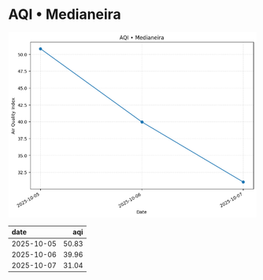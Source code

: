 # AQI • Medianeira

![chart](/reports/img/2025-10-05_aqi.png)

| date       |   aqi |
|:-----------|------:|
| 2025-10-05 | 50.83 |
| 2025-10-06 | 39.96 |
| 2025-10-07 | 31.04 |
